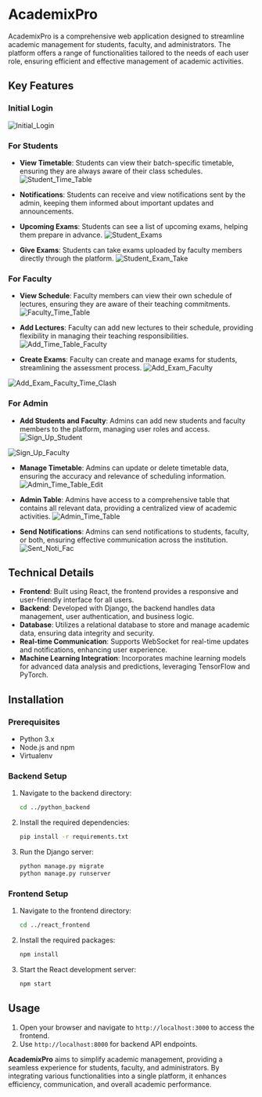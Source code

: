 # AcademixPro

AcademixPro is a comprehensive web application designed to streamline academic management for students, faculty, and administrators. The platform offers a range of functionalities tailored to the needs of each user role, ensuring efficient and effective management of academic activities.

## Key Features

### Initial Login
![Initial_Login](https://github.com/user-attachments/assets/71d7c2e9-dcf5-4bfd-a682-697442ea5828)

### For Students
- **View Timetable**: Students can view their batch-specific timetable, ensuring they are always aware of their class schedules.
![Student_Time_Table](https://github.com/user-attachments/assets/d6001124-95f7-44e6-a537-61466acbcb33)

- **Notifications**: Students can receive and view notifications sent by the admin, keeping them informed about important updates and announcements.

- **Upcoming Exams**: Students can see a list of upcoming exams, helping them prepare in advance.
![Student_Exams](https://github.com/user-attachments/assets/a6737d21-3542-4731-8c5c-7a8da8bfbace)

- **Give Exams**: Students can take exams uploaded by faculty members directly through the platform.
![Student_Exam_Take](https://github.com/user-attachments/assets/5fe55edc-c890-4fe6-a179-022b18a7a20a)

### For Faculty
- **View Schedule**: Faculty members can view their own schedule of lectures, ensuring they are aware of their teaching commitments.
![Faculty_Time_Table](https://github.com/user-attachments/assets/06fed4e3-907f-4f68-b945-fa6b8d6aa841)

- **Add Lectures**: Faculty can add new lectures to their schedule, providing flexibility in managing their teaching responsibilities.
![Add_Time_Table_Faculty](https://github.com/user-attachments/assets/fad0ee92-2050-4c03-88ea-3d3a0fa58749)

- **Create Exams**: Faculty can create and manage exams for students, streamlining the assessment process.
![Add_Exam_Faculty](https://github.com/user-attachments/assets/d38bab93-0dd3-4bd4-b2b6-b256f99e55b9)

![Add_Exam_Faculty_Time_Clash](https://github.com/user-attachments/assets/6bb0ee2a-0b5b-47af-a6fd-b886d9688246)

### For Admin
- **Add Students and Faculty**: Admins can add new students and faculty members to the platform, managing user roles and access.
![Sign_Up_Student](https://github.com/user-attachments/assets/1c43f30b-9641-40c7-bda4-157859800c55)

![Sign_Up_Faculty](https://github.com/user-attachments/assets/a75a4775-4d7d-40ca-9ca8-cb3745dd0e28)

- **Manage Timetable**: Admins can update or delete timetable data, ensuring the accuracy and relevance of scheduling information.
![Admin_Time_Table_Edit](https://github.com/user-attachments/assets/5e5fc9ac-2495-4dee-a54f-2e3f2ecfb426)

- **Admin Table**: Admins have access to a comprehensive table that contains all relevant data, providing a centralized view of academic activities.
![Admin_Time_Table](https://github.com/user-attachments/assets/27a9cd44-e84a-4e4b-bdfa-ab9868716eb8)

- **Send Notifications**: Admins can send notifications to students, faculty, or both, ensuring effective communication across the institution.
![Sent_Noti_Fac](https://github.com/user-attachments/assets/e0540609-a465-4781-b124-82f3b04310b7)

## Technical Details

- **Frontend**: Built using React, the frontend provides a responsive and user-friendly interface for all users.
- **Backend**: Developed with Django, the backend handles data management, user authentication, and business logic.
- **Database**: Utilizes a relational database to store and manage academic data, ensuring data integrity and security.
- **Real-time Communication**: Supports WebSocket for real-time updates and notifications, enhancing user experience.
- **Machine Learning Integration**: Incorporates machine learning models for advanced data analysis and predictions, leveraging TensorFlow and PyTorch.

## Installation

### Prerequisites
- Python 3.x
- Node.js and npm
- Virtualenv

### Backend Setup

1. Navigate to the backend directory:
    ```sh
    cd ../python_backend
    ```
    
2. Install the required dependencies:
    ```sh
    pip install -r requirements.txt
    ```

3. Run the Django server:
    ```sh
    python manage.py migrate
    python manage.py runserver
    ```

### Frontend Setup
1. Navigate to the frontend directory:
    ```sh
    cd ../react_frontend
    ```

2. Install the required packages:
    ```sh
    npm install
    ```

3. Start the React development server:
    ```sh
    npm start
    ```

## Usage

1. Open your browser and navigate to `http://localhost:3000` to access the frontend.
2. Use `http://localhost:8000` for backend API endpoints.

**AcademixPro** aims to simplify academic management, providing a seamless experience for students, faculty, and administrators. By integrating various functionalities into a single platform, it enhances efficiency, communication, and overall academic performance.


